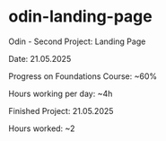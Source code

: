 # odin-landing-page
Odin - Second Project: Landing Page

Date: 21.05.2025

Progress on Foundations Course: ~60%

Hours working per day: ~4h

Finished Project: 21.05.2025

Hours worked: ~2
